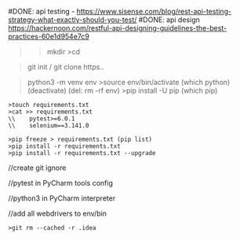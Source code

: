 #DONE: api testing - https://www.sisense.com/blog/rest-api-testing-strategy-what-exactly-should-you-test/
#DONE: api design https://hackernoon.com/restful-api-designing-guidelines-the-best-practices-60e1d954e7c9

>>mkdir >cd

>git init / git clone https..

>python3 -m venv env
    >source env/bin/activate (which python) (deactivate) (del: rm -rf env)
    >pip install -U pip (which pip)

    >touch requirements.txt
    >cat >> requirements.txt
    \\    pytest>=6.0.1
    \\    selenium==3.141.0

    >pip freeze > requirements.txt (pip list)
    >pip install -r requirements.txt
    >pip install -r requirements.txt --upgrade
    
//create git ignore

//pytest in PyCharm tools config

//python3 in PyCharm interpreter

//add all webdrivers to env/bin

    >git rm --cached -r .idea